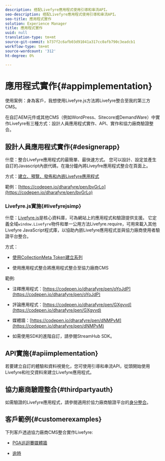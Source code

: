 ```yaml
---
description: 搭配Livefyre應用程式使用引導和串流API。
seo-description: 搭配Livefyre應用程式使用引導和串流API。
seo-title: 應用程式實作
solution: Experience Manager
title: 應用程式實作
uuid: null
translation-type: tm+mt
source-git-commit: b737f2c6afb03d91041a317cc0afb790c3eadcb1
workflow-type: tm+mt
source-wordcount: '312'
ht-degree: 0%

---
```


# 應用程式實作{#appimplementation}

使用案例：身為客戶，我想使用Livefyre.js方法將Livefyre整合至我的第三方CMS。

在自訂AEM元件或其他CMS（例如WordPress、Sitecore或DemandWare）中實作Livefyre有三種方式：設計人員應用程式實作、API、實作和協力廠商驗證整合。

## 設計人員應用程式實作{#designerapp}

什麼：整合Livefyre應用程式的最簡單、最快速方式。 您可以設計、設定並產生自訂的Javascript內嵌代碼，在幾分鐘內將Liveyfre應用程式整合在頁面上。

方式：[建立、預覽、發佈和內嵌Livefyre應用程式](/help/using/c-about-apps/c-create-an-app.md)

範例：[https://codepen.io/dharafyre/pen/bvGrLo](https://codepen.io/dharafyre/pen/bvGrLo)

### Livefyre.js實施{#livefyrejsimp}

什麼：[Livefyre.js](/help/implementation/c-livefyre.js.md)是核心資料庫，可為網站上的應用程式和驗證提供支援。 它定義全域`window.Livefyre`物件和單一公用方法Livefyre.require，可用來載入其他Livefyre JavaScript程式庫，以協助內嵌Livefyre應用程式並與協力廠商使用者驗證平台整合。

方式：

* [使用CollectionMeta Token建立系列](/help/implementation/t-create-a-collectionmeta-token.md)

* 使用應用程式整合將應用程式整合至協力廠商CMS

範例:

* 注釋應用程式：[https://codepen.io/dharafyre/pen/oYoJdP](https://codepen.io/dharafyre/pen/oYoJdP)

* 評論應用程式：[https://codepen.io/dharafyre/pen/GXgvvd](https://codepen.io/dharafyre/pen/GXgvvd)

* 媒體牆：[https://codepen.io/dharafyre/pen/dNMPvM](https://codepen.io/dharafyre/pen/dNMPvM)

* 如需使用SDK的進階自訂，請參閱StreamHub SDK。

## API實施{#apiimplementation}

若要建立自訂的體驗和資料視覺化，您可使用引導和串流API，從頭開始使用Livefyre和社交資料來建立Livefyre應用程式。

## 協力廠商驗證整合{#thirdpartyauth}

如需驗證的Livefyre應用程式，請參閱適用於協力廠商驗證平台的[身分整合](/help/implementation/t-about-identity-integration/t-about-identity-integration.md)。

## 客戶範例{#customerexamples}

下列客戶透過協力廠商CMS整合實作Livefyre:

* [PGA巡迴賽媒體牆](https://www.pgatour.com/social-hub.html)

* [逾時](https://www.timeout.com/london/restaurants/forest-bar-kitchen#tab_panel_3)
